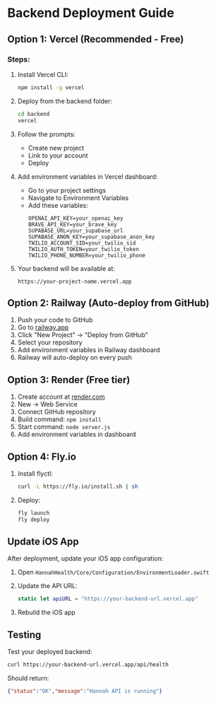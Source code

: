 # Backend Deployment Guide

## Option 1: Vercel (Recommended - Free)

### Steps:
1. Install Vercel CLI:
   ```bash
   npm install -g vercel
   ```

2. Deploy from the backend folder:
   ```bash
   cd backend
   vercel
   ```

3. Follow the prompts:
   - Create new project
   - Link to your account
   - Deploy

4. Add environment variables in Vercel dashboard:
   - Go to your project settings
   - Navigate to Environment Variables
   - Add these variables:
     ```
     OPENAI_API_KEY=your_openai_key
     BRAVE_API_KEY=your_brave_key
     SUPABASE_URL=your_supabase_url
     SUPABASE_ANON_KEY=your_supabase_anon_key
     TWILIO_ACCOUNT_SID=your_twilio_sid
     TWILIO_AUTH_TOKEN=your_twilio_token
     TWILIO_PHONE_NUMBER=your_twilio_phone
     ```

5. Your backend will be available at:
   ```
   https://your-project-name.vercel.app
   ```

## Option 2: Railway (Auto-deploy from GitHub)

1. Push your code to GitHub
2. Go to [railway.app](https://railway.app)
3. Click "New Project" → "Deploy from GitHub"
4. Select your repository
5. Add environment variables in Railway dashboard
6. Railway will auto-deploy on every push

## Option 3: Render (Free tier)

1. Create account at [render.com](https://render.com)
2. New → Web Service
3. Connect GitHub repository
4. Build command: `npm install`
5. Start command: `node server.js`
6. Add environment variables in dashboard

## Option 4: Fly.io

1. Install flyctl:
   ```bash
   curl -L https://fly.io/install.sh | sh
   ```

2. Deploy:
   ```bash
   fly launch
   fly deploy
   ```

## Update iOS App

After deployment, update your iOS app configuration:

1. Open `HannahHealth/Core/Configuration/EnvironmentLoader.swift`
2. Update the API URL:
   ```swift
   static let apiURL = "https://your-backend-url.vercel.app"
   ```

3. Rebuild the iOS app

## Testing

Test your deployed backend:
```bash
curl https://your-backend-url.vercel.app/api/health
```

Should return:
```json
{"status":"OK","message":"Hannah API is running"}
```
